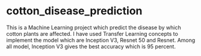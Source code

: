 # cotton_disease_prediction
This is a Machine Learning project which predict the disease by which cotton plants are affected.
I have used Transfer Learning concepts to implement the model which are Inception V3, Resnet 50 and Resnet.
Among all model, Inception V3 gives the best accuracy which is 95 percent.
